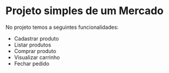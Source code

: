 # Projeto simples de um Mercado

No projeto temos a seguintes funcionalidades:

- Cadastrar produto
- Listar produtos
- Comprar produto
- Visualizar carrinho
- Fechar pedido

